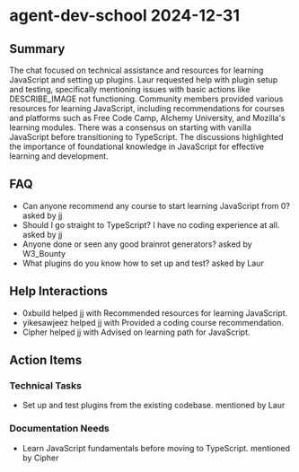 # agent-dev-school 2024-12-31

## Summary
The chat focused on technical assistance and resources for learning JavaScript and setting up plugins. Laur requested help with plugin setup and testing, specifically mentioning issues with basic actions like DESCRIBE_IMAGE not functioning. Community members provided various resources for learning JavaScript, including recommendations for courses and platforms such as Free Code Camp, Alchemy University, and Mozilla's learning modules. There was a consensus on starting with vanilla JavaScript before transitioning to TypeScript. The discussions highlighted the importance of foundational knowledge in JavaScript for effective learning and development.

## FAQ
- Can anyone recommend any course to start learning JavaScript from 0? asked by jj
- Should I go straight to TypeScript? I have no coding experience at all. asked by jj
- Anyone done or seen any good brainrot generators? asked by W3_Bounty
- What plugins do you know how to set up and test? asked by Laur

## Help Interactions
- 0xbuild helped jj with Recommended resources for learning JavaScript.
- yikesawjeez helped jj with Provided a coding course recommendation.
- Cipher helped jj with Advised on learning path for JavaScript.

## Action Items

### Technical Tasks
- Set up and test plugins from the existing codebase. mentioned by Laur

### Documentation Needs
- Learn JavaScript fundamentals before moving to TypeScript. mentioned by Cipher